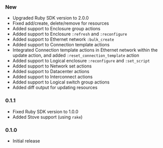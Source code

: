 ### New
  - Upgraded Ruby SDK version to 2.0.0
  - Fixed add/create, delete/remove for resources
  - Added support to Enclosure group actions
  - Added support to Enclosure `:refresh` and `:reconfigure`
  - Added support to Ethernet network `:bulk_create`
  - Added support to Connection template actions
  - Integrated Connection template actions in Ethernet network within the update action, and added `:reset_connection_template` action
  - Added support to Logical enclosure `:reconfigure` and `:set_script`
  - Added support to Network set actions
  - Added support to Datacenter actions
  - Added support to Interconnect actions
  - Added support to Logical switch group actions
  - Added diff output for updating resources

### 0.1.1
  - Fixed Ruby SDK version to 1.0.0
  - Added Stove support (using `rake`)

### 0.1.0
  - Initial release
